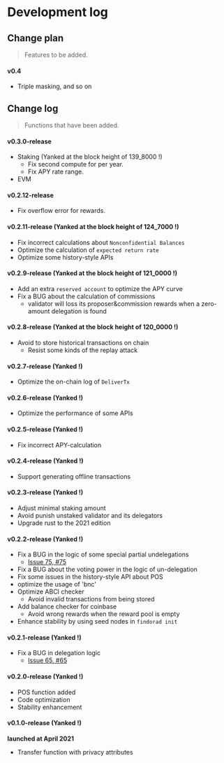 # Development log

## Change plan

> Features to be added.

#### v0.4

- Triple masking, and so on

## Change log

> Functions that have been added.

#### v0.3.0-release

- Staking (Yanked at the block height of 139_8000 !)
  - Fix second compute for per year.
  - Fix APY rate range.
- EVM

#### v0.2.12-release 

- Fix overflow error for rewards.

#### v0.2.11-release (Yanked at the block height of 124_7000 !)

- Fix incorrect calculations about `Nonconfidential Balances`
- Optimize the calculation of `expected return rate`
- Optimize some history-style APIs

#### v0.2.9-release (Yanked at the block height of 121_0000 !)

- Add an extra `reserved account` to optimize the APY curve
- Fix a BUG about the calculation of commissions
    - validator will loss its proposer&commission rewards when a zero-amount delegation is found

#### v0.2.8-release (Yanked at the block height of 120_0000 !)

- Avoid to store historical transactions on chain
    - Resist some kinds of the replay attack

#### v0.2.7-release (Yanked !)

- Optimize the on-chain log of `DeliverTx`

#### v0.2.6-release (Yanked !)

- Optimize the performance of some APIs

#### v0.2.5-release (Yanked !)

- Fix incorrect APY-calculation

#### v0.2.4-release (Yanked !)

- Support generating offline transactions

#### v0.2.3-release (Yanked !)

- Adjust minimal staking amount
- Avoid punish unstaked validator and its delegators
- Upgrade rust to the 2021 edition

#### v0.2.2-release (Yanked !)

- Fix a BUG in the logic of some special partial undelegations
    - [Issue 75, #75](https://github.com/FindoraNetwork/platform/issues/75)
- Fix a BUG about the voting power in the logic of un-delegation
- Fix some issues in the history-style API about POS
- optimize the usage of 'bnc'
- Optimize ABCI checker
    - Avoid invalid transactions from being stored
- Add balance checker for coinbase
    - Avoid wrong rewards when the reward pool is empty
- Enhance stability by using seed nodes in `findorad init`

#### v0.2.1-release (Yanked !)

- Fix a BUG in delegation logic
    - [Issue 65, #65](https://github.com/FindoraNetwork/platform/issues/65)

#### v0.2.0-release (Yanked !)

- POS function added
- Code optimization
- Stability enhancement

#### v0.1.0-release (Yanked !)

**launched at April 2021**

- Transfer function with privacy attributes
